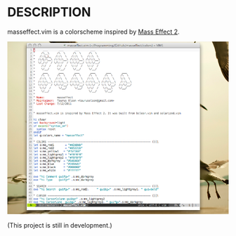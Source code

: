 # DESCRIPTION

masseffect.vim is a colorscheme inspired by [Mass Effect 2](http://www.masseffect3.com/).

![My Mass Effect colorscheme](./img/masseffect.png)

(This project is still in development.)
